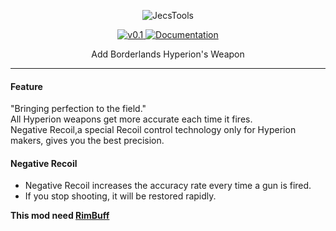 <p align="center">
    <img src="https://github.com/jhjjgu0115/Rimperion/blob/master/About/Preview.png" alt="JecsTools" />
</p>
<p align="center">
  <a href="https://github.com/jhjjgu0115/Rimperion/releases">
    <img src="https://img.shields.io/badge/release-v0.1-0066cc.svg?style=flat" alt="v0.1" />
  </a>
  <a href="https://github.com/jhjjgu0115/Rimperion/wiki">
    <img src="https://img.shields.io/badge/documentation-Wiki-cc0303.svg?style=flat" alt="Documentation" />
  </a>
</p>

<p align="center">
 Add Borderlands Hyperion's Weapon
</p>

---------------------------------------

#### Feature
"Bringing perfection to the field."  
All Hyperion weapons get more accurate each time it fires.  
Negative Recoil,a special Recoil control technology only for Hyperion makers, gives you the best precision.  

#### Negative Recoil
- Negative Recoil increases the accuracy rate every time a gun is fired.
- If you stop shooting, it will be restored rapidly.  
  



**This mod need [RimBuff](https://github.com/jhjjgu0115/RimBuff)**


